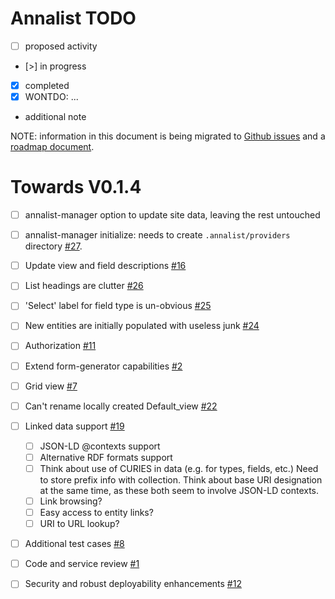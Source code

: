 # Annalist TODO

   - [ ] proposed activity
   - [>] in progress
   * [x] completed
   * [x] WONTDO: ...
   * additional note

NOTE: information in this document is being migrated to [Github issues](https://github.com/gklyne/annalist/issues) and a [roadmap document](roadmap.md).


# Towards V0.1.4

- [ ] annalist-manager option to update site data, leaving the rest untouched
- [ ] annalist-manager initialize: needs to create `.annalist/providers` directory [#27](/gklyne/annalist/issues/27).
- [ ] Update view and field descriptions [#16](/gklyne/annalist/issues/16)
- [ ] List headings are clutter [#26](/gklyne/annalist/issues/26)
- [ ] 'Select' label for field type is un-obvious [#25](/gklyne/annalist/issues/25)
- [ ] New entities are initially populated with useless junk [#24](/gklyne/annalist/issues/24)
- [ ] Authorization [#11](/gklyne/annalist/issues/11)
- [ ] Extend form-generator capabilities [#2](/gklyne/annalist/issues/2)
- [ ] Grid view [#7](/gklyne/annalist/issues/7)
- [ ] Can't rename locally created Default_view [#22](/gklyne/annalist/issues/22)
- [ ] Linked data support [#19](/gklyne/annalist/issues/19)
    - [ ] JSON-LD @contexts support
    - [ ] Alternative RDF formats support
    - [ ] Think about use of CURIES in data (e.g. for types, fields, etc.)  Need to store prefix info with collection.  Think about base URI designation at the same time, as these both seem to involve JSON-LD contexts.
    - [ ] Link browsing?
    - [ ] Easy access to entity links?
    - [ ] URI to URL lookup?
- [ ] Additional test cases [#8](/gklyne/annalist/issues/8)
- [ ] Code and service review  [#1](/gklyne/annalist/issues/1)
- [ ] Security and robust deployability enhancements [#12](/gklyne/annalist/issues/12)

